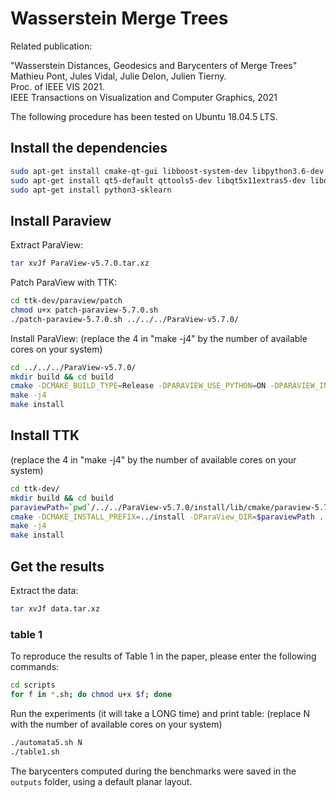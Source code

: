 # Wasserstein Merge Trees

Related publication:

"Wasserstein Distances, Geodesics and Barycenters of Merge Trees"  
Mathieu Pont, Jules Vidal, Julie Delon, Julien Tierny.  
Proc. of IEEE VIS 2021.  
IEEE Transactions on Visualization and Computer Graphics, 2021  

The following procedure has been tested on Ubuntu 18.04.5 LTS.

## Install the dependencies

```bash
sudo apt-get install cmake-qt-gui libboost-system-dev libpython3.6-dev libxt-dev
sudo apt-get install qt5-default qttools5-dev libqt5x11extras5-dev libqt5svg5-dev qtxmlpatterns5-dev-tools 
sudo apt-get install python3-sklearn 
```

## Install Paraview

Extract ParaView:

```bash
tar xvJf ParaView-v5.7.0.tar.xz
```

Patch ParaView with TTK:

```bash
cd ttk-dev/paraview/patch
chmod u+x patch-paraview-5.7.0.sh
./patch-paraview-5.7.0.sh ../../../ParaView-v5.7.0/
```

Install ParaView:
(replace the 4 in "make -j4" by the number of available cores on your system)

```bash
cd ../../../ParaView-v5.7.0/
mkdir build && cd build
cmake -DCMAKE_BUILD_TYPE=Release -DPARAVIEW_USE_PYTHON=ON -DPARAVIEW_INSTALL_DEVELOPMENT_FILES=ON -DPARAVIEW_PYTHON_VERSION=3 -DCMAKE_INSTALL_PREFIX=../install ..
make -j4
make install
```

## Install TTK

(replace the 4 in "make -j4" by the number of available cores on your system)

```bash
cd ttk-dev/
mkdir build && cd build
paraviewPath=`pwd`/../../ParaView-v5.7.0/install/lib/cmake/paraview-5.7
cmake -DCMAKE_INSTALL_PREFIX=../install -DParaView_DIR=$paraviewPath ..
make -j4
make install
```

## Get the results

Extract the data:

```bash
tar xvJf data.tar.xz
```

### table 1

To reproduce the results of Table 1 in the paper, please enter the following commands:

```bash
cd scripts
for f in *.sh; do chmod u+x $f; done
```

Run the experiments (it will take a LONG time) and print table:
(replace N with the number of available cores on your system)

```bash
./automata5.sh N
./table1.sh
```

The barycenters computed during the benchmarks were saved in the `outputs` folder, using a default planar layout.
